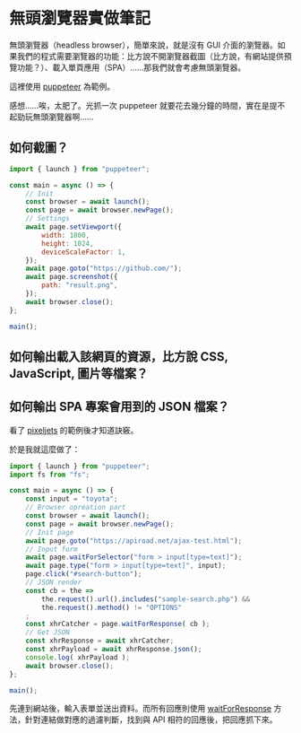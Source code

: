 # 無頭瀏覽器實做筆記

無頭瀏覽器（headless browser），簡單來說，就是沒有 GUI 介面的瀏覽器。如果我們的程式需要瀏覽器的功能：比方說不開瀏覽器截圖（比方說，有網站提供預覽功能？）、載入單頁應用（SPA）……那我們就會考慮無頭瀏覽器。

這裡使用 [puppeteer](https://pptr.dev) 為範例。

感想……唉，太肥了。光抓一次 puppeteer 就要花去幾分鐘的時間，實在是提不起勁玩無頭瀏覽器啊……

## 如何截圖？

```js
import { launch } from "puppeteer";

const main = async () => {
    // Init
    const browser = await launch();
    const page = await browser.newPage();
    // Settings
    await page.setViewport({
        width: 1800,
        height: 1024,
        deviceScaleFactor: 1,
    });
    await page.goto("https://github.com/");
    await page.screenshot({
        path: "result.png",
    });
    await browser.close();
};

main();
```

## 如何輸出載入該網頁的資源，比方說 CSS, JavaScript, 圖片等檔案？
## 如何輸出 SPA 專案會用到的 JSON 檔案？

看了 [pixeljets](https://pixeljets.com/blog/puppeteer-click-get-xhr-response) 的範例後才知道訣竅。

於是我就這麼做了：

```js
import { launch } from "puppeteer";
import fs from "fs";

const main = async () => {
    const input = "toyota";
    // Browser opreation part
    const browser = await launch();
    const page = await browser.newPage();
    // Init page
    await page.goto("https://apiroad.net/ajax-test.html");
    // Input form
    await page.waitForSelector("form > input[type=text]");
    await page.type("form > input[type=text]", input);
    page.click("#search-button");
    // JSON render
    const cb = the =>
        the.request().url().includes("sample-search.php") &&
        the.request().method() != "OPTIONS"
    ;
    const xhrCatcher = page.waitForResponse( cb );
    // Get JSON
    const xhrResponse = await xhrCatcher;
    const xhrPayload = await xhrResponse.json();
    console.log( xhrPayload );
    await browser.close();
};

main();
```

先連到網站後，輸入表單並送出資料。而所有回應則使用 [waitForResponse](https://pptr.dev/api/puppeteer.page.waitforresponse) 方法，針對連結做對應的過濾判斷，找到與 API 相符的回應後，把回應抓下來。
